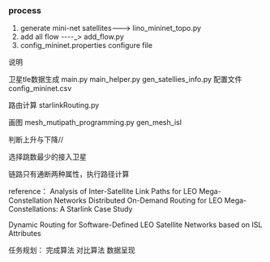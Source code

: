 


###  process
1. generate mini-net satellites---> lino_mininet_topo.py
2. add all flow ----_> add_flow.py
3. config_mininet.properties configure file

说明

卫星tle数据生成 main.py  main_helper.py  gen_satellies_info.py
配置文件 config_mininet.csv

路由计算 starlinkRouting.py

画图  mesh_mutipath_programming.py gen_mesh_isl



判断上升与下降//

选择跳数最少的接入卫星

链路只有通断两种属性，执行路径计算



reference：
Analysis of Inter-Satellite Link Paths for LEO Mega-Constellation Networks
Distributed On-Demand Routing for LEO Mega-Constellations: A Starlink Case Study

Dynamic Routing for Software-Defined LEO Satellite Networks based on ISL Attributes


任务规划：
完成算法
对比算法
数据呈现